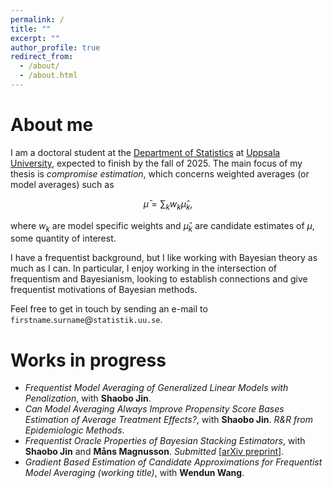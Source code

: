 ```yaml
---
permalink: /
title: ""
excerpt: ""
author_profile: true
redirect_from: 
  - /about/
  - /about.html
---
```


About me
======

I am a doctoral student at the [Department of Statistics](https://www.uu.se/en/department/statistics) at [Uppsala University](https://www.uu.se/en), expected to finish by the fall of 2025. The main focus of my thesis is *compromise estimation*, which concerns weighted averages (or model averages) such as 

```math
\bar \mu = \sum_k w_k \hat \mu_k,
```

where $w_k$ are model specific weights and $\hat \mu_k$ are candidate estimates of $\mu$, some quantity of interest.

I have a frequentist background, but I like working with Bayesian theory as much as I can. In particular, I enjoy working in the intersection of frequentism and Bayesianism, looking to establish connections and give frequentist motivations of Bayesian methods.

Feel free to get in touch by sending an e-mail to `firstname`.`surname`@`statistik.uu.se`.

Works in progress
======
+ *Frequentist Model Averaging of Generalized Linear Models with Penalization*, with **Shaobo Jin**.
+ *Can Model Averaging Always Improve Propensity Score Bases Estimation of Average Treatment Effects?*, with **Shaobo Jin**. *R&R from Epidemiologic Methods*.
+ *Frequentist Oracle Properties of Bayesian Stacking Estimators*, with **Shaobo Jin** and **Måns Magnusson**. *Submitted* [[arXiv preprint](https://arxiv.org/abs/2411.01884)].
+ *Gradient Based Estimation of Candidate Approximations for
Frequentist Model Averaging (working title)*, with **Wendun Wang**.